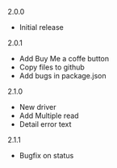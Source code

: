 2.0.0
- Initial release

2.0.1
- Add Buy Me a coffe button
- Copy files to github
- Add bugs in package.json

2.1.0
- New driver
- Add Multiple read
- Detail error text

2.1.1
- Bugfix on status